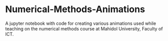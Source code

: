 # Numerical-Methods-Animations
A jupyter notebook with code for creating various animations used while teaching on the numerical methods course at Mahidol University, Faculty of  ICT.
